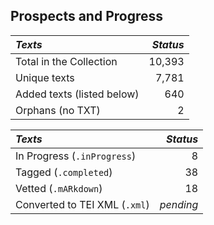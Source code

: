 ## Prospects and Progress

| *Texts* | *Status* |
|:--- | ------:|
| Total in the Collection | 10,393 |
| Unique texts | 7,781 |
| Added texts (listed below) | 640 |
| Orphans (no TXT) | 2 |

| *Texts* | *Status* |
|:--- | ------:|
| In Progress (`.inProgress`) | 8 |
| Tagged (`.completed`) | 38 |
| Vetted (`.mARkdown`) | 18 |
| Converted to TEI XML  (`.xml`) | _pending_ |
